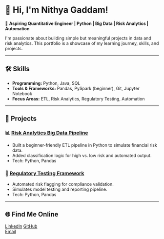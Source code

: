 # 👋 Hi, I'm Nithya Gaddam!

🎯 **Aspiring Quantitative Engineer | Python | Big Data | Risk Analytics | Automation**

I'm passionate about building simple but meaningful projects in data and risk analytics.
This portfolio is a showcase of my learning journey, skills, and projects.

---

## 🛠 Skills
- **Programming:** Python, Java, SQL  
- **Tools & Frameworks:** Pandas, PySpark (beginner), Git, Jupyter Notebook  
- **Focus Areas:** ETL, Risk Analytics, Regulatory Testing, Automation

---

## 🚀 Projects

### 📊 [Risk Analytics Big Data Pipeline](https://github.com/Nithurty123/risk-analytics-bigdata-pipeline)
- Built a beginner-friendly ETL pipeline in Python to simulate financial risk data.
- Added classification logic for high vs. low risk and automated output.
- Tech: Python, Pandas

### 🧪 [Regulatory Testing Framework](https://github.com/Nithurty123/regulatory-testing-framework)
- Automated risk flagging for compliance validation.
- Simulates model testing and reporting pipeline.
- Tech: Python, Pandas

---

## 🌐 Find Me Online
[LinkedIn](https://linkedin.com/in/nithya-g-aa8941189/)
[GitHub](https://github.com/Nithurdy123)  
[Email](mailto:gaddamnithyareddy@gmail.com)


<!--
**Nithurdy123/Nithurdy123** is a ✨ _special_ ✨ repository because its `README.md` (this file) appears on your GitHub profile.

Here are some ideas to get you started:

- 🔭 I’m currently working on ...
- 🌱 I’m currently learning ...
- 👯 I’m looking to collaborate on ...
- 🤔 I’m looking for help with ...
- 💬 Ask me about ...
- 📫 How to reach me: ...
- 😄 Pronouns: ...
- ⚡ Fun fact: ...
-->
